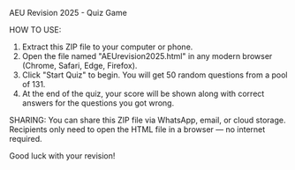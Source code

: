AEU Revision 2025 - Quiz Game

HOW TO USE:
1. Extract this ZIP file to your computer or phone.
2. Open the file named "AEUrevision2025.html" in any modern browser (Chrome, Safari, Edge, Firefox).
3. Click "Start Quiz" to begin. You will get 50 random questions from a pool of 131.
4. At the end of the quiz, your score will be shown along with correct answers for the questions you got wrong.

SHARING:
You can share this ZIP file via WhatsApp, email, or cloud storage. Recipients only need to open the HTML file in a browser — no internet required.

Good luck with your revision!
